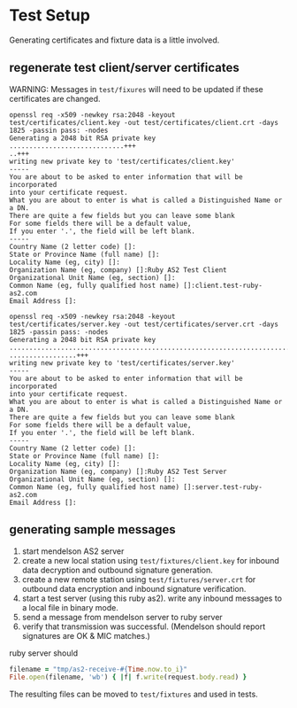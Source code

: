 # Test Setup

Generating certificates and fixture data is a little involved.


## regenerate test client/server certificates

WARNING: Messages in `test/fixures` will need to be updated if these certificates are changed.

```
openssl req -x509 -newkey rsa:2048 -keyout test/certificates/client.key -out test/certificates/client.crt -days 1825 -passin pass: -nodes
Generating a 2048 bit RSA private key
.............................+++
..+++
writing new private key to 'test/certificates/client.key'
-----
You are about to be asked to enter information that will be incorporated
into your certificate request.
What you are about to enter is what is called a Distinguished Name or a DN.
There are quite a few fields but you can leave some blank
For some fields there will be a default value,
If you enter '.', the field will be left blank.
-----
Country Name (2 letter code) []:
State or Province Name (full name) []:
Locality Name (eg, city) []:
Organization Name (eg, company) []:Ruby AS2 Test Client
Organizational Unit Name (eg, section) []:
Common Name (eg, fully qualified host name) []:client.test-ruby-as2.com
Email Address []:

openssl req -x509 -newkey rsa:2048 -keyout test/certificates/server.key -out test/certificates/server.crt -days 1825 -passin pass: -nodes
Generating a 2048 bit RSA private key
...................................................................................+++
.................+++
writing new private key to 'test/certificates/server.key'
-----
You are about to be asked to enter information that will be incorporated
into your certificate request.
What you are about to enter is what is called a Distinguished Name or a DN.
There are quite a few fields but you can leave some blank
For some fields there will be a default value,
If you enter '.', the field will be left blank.
-----
Country Name (2 letter code) []:
State or Province Name (full name) []:
Locality Name (eg, city) []:
Organization Name (eg, company) []:Ruby AS2 Test Server
Organizational Unit Name (eg, section) []:
Common Name (eg, fully qualified host name) []:server.test-ruby-as2.com
Email Address []:
```

## generating sample messages

  1. start mendelson AS2 server
  2. create a new local station using `test/fixtures/client.key` for inbound data decryption
     and outbound signature generation.
  3. create a new remote station using `test/fixtures/server.crt` for outbound data encryption
     and inbound signature verification.
  4. start a test server (using this ruby as2). write any inbound messages to a local file in binary mode.
  5. send a message from mendelson server to ruby server
  6. verify that transmission was successful. (Mendelson should report signatures are OK & MIC matches.)

ruby server should

```ruby
filename = "tmp/as2-receive-#{Time.now.to_i}"
File.open(filename, 'wb') { |f| f.write(request.body.read) }
```

The resulting files can be moved to `test/fixtures` and used in tests.
